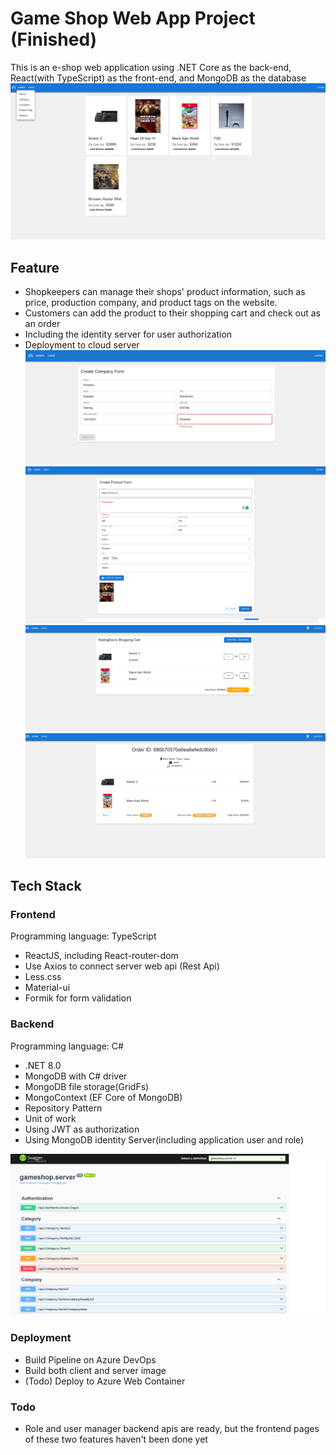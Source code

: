 # Game Shop Web App Project (Finished)

This is an e-shop web application using .NET Core as the back-end, React(with TypeScript) as the front-end, and MongoDB as the database
![MainPage](./doc/MainPage.png)

## Feature
* Shopkeepers can manage their shops' product information, such as price, production company, and product tags on the website.
* Customers can add the product to their shopping cart and check out as an order
* Including the identity server for user authorization
* Deployment to cloud server
![FormPage](./doc/FormPage.png)
![FormPage](./doc/ProductForm.png)
![ShoppingPage](./doc/ShoppingCart.png)
![OrderPage](./doc/Order.png)



## Tech Stack
### Frontend
Programming language: TypeScript
* ReactJS, including React-router-dom
* Use Axios to connect server web api (Rest Api)
* Less.css
* Material-ui
* Formik for form validation
  

### Backend
Programming language: C#
* .NET 8.0
* MongoDB with C# driver 
* MongoDB file storage(GridFs)
* MongoContext (EF Core of MongoDB)
* Repository Pattern
* Unit of work
* Using JWT as authorization
* Using MongoDB identity Server(including application user and role)

![API](./doc/API.png)

### Deployment
* Build Pipeline on Azure DevOps
* Build both client and server image
* (Todo) Deploy to Azure Web Container


### Todo
* Role and user manager backend apis are ready, but the frontend pages of these two features haven't been done yet